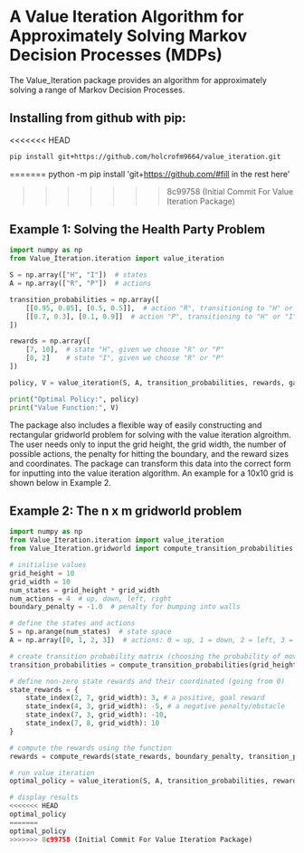# A Value Iteration Algorithm for Approximately Solving Markov Decision Processes (MDPs)
The Value_Iteration package provides an algorithm for approximately solving a range of Markov Decision Processes. 


## Installing from github with pip:

<<<<<<< HEAD
```bash
pip install git+https://github.com/holcrofm9664/value_iteration.git
```
=======
python -m pip install 'git+https://github.com/#fill in the rest here'
>>>>>>> 8c99758 (Initial Commit For Value Iteration Package)

## Example 1: Solving the Health Party Problem
```python
import numpy as np
from Value_Iteration.iteration import value_iteration

S = np.array(["H", "I"])  # states
A = np.array(["R", "P"])  # actions

transition_probabilities = np.array([
    [[0.95, 0.05], [0.5, 0.5]],  # action "R", transitioning to "H" or "I"
    [[0.7, 0.3], [0.1, 0.9]]  # action "P", transitioning to "H" or "I"
])

rewards = np.array([
    [7, 10],  # state "H", given we choose "R" or "P"
    [0, 2]    # state "I", given we choose "R" or "P"
])

policy, V = value_iteration(S, A, transition_probabilities, rewards, gamma=0.9, theta=0.001)

print("Optimal Policy:", policy)
print("Value Function:", V)
```
The package also includes a flexible way of easily constructing and rectangular gridworld problem for solving with the value iteration algroithm. The user needs only to input the grid height, the grid width, the number of possible actions, the penalty for hitting the boundary, and the reward sizes and coordinates. The package can transform this data into the correct form for inputting into the value iteration algorithm. An example for a 10x10 grid is shown below in Example 2.

## Example 2: The n x m gridworld problem
```python
import numpy as np
from Value_Iteration.iteration import value_iteration
from Value_Iteration.gridworld import compute_transition_probabilities, compute_rewards, state_index

# initialise values
grid_height = 10
grid_width = 10
num_states = grid_height * grid_width
num_actions = 4  # up, down, left, right
boundary_penalty = -1.0  # penalty for bumping into walls

# define the states and actions
S = np.arange(num_states)  # state space
A = np.array([0, 1, 2, 3])  # actions: 0 = up, 1 = down, 2 = left, 3 = right

# create transition probability matrix (choosing the probability of moving in the intended direction = 0.7)
transition_probabilities = compute_transition_probabilities(grid_height, grid_width, p=0.7)

# define non-zero state rewards and their coordinated (going from 0)
state_rewards = {
    state_index(2, 7, grid_width): 3, # a positive, goal reward
    state_index(4, 3, grid_width): -5, # a negative penalty/obstacle
    state_index(7, 3, grid_width): -10,
    state_index(7, 8, grid_width): 10
}

# compute the rewards using the function
rewards = compute_rewards(state_rewards, boundary_penalty, transition_probabilities, A, S, grid_width)

# run value iteration
optimal_policy = value_iteration(S, A, transition_probabilities, rewards, threshold=0.0001, max_iterations=1000)

# display results
<<<<<<< HEAD
optimal_policy
=======
optimal_policy
>>>>>>> 8c99758 (Initial Commit For Value Iteration Package)
